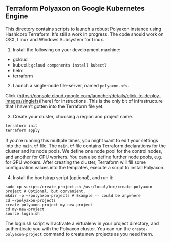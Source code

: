 Terraform Polyaxon on Google Kubernetes Engine
----------------------------------------------

This directory contains scripts to launch a robust Polyaxon instance using
Hashicorp Terraform. It's still a work in progress. The code should work on
OSX, Linux and Windows Subsystem for Linux.

1. Install the following on your development machine:

* gcloud
* kubectl: `gcloud components install kubectl`
* helm
* terraform

2. Launch a single-node file-server, named `polyaxon-nfs`.

Click (https://console.cloud.google.com/launcher/details/click-to-deploy-images/singlefs)[here] for instructions. This is the only bit of infrastructure that I haven't gotten into the Terraform file yet.

3. Create your cluster, choosing a region and project name.

```bash
terraform init    
terraform apply
```

If you're running this multiple times, you might want to edit your settings into the `main.tf` file. The `main.tf` file contains Terraform declarations for the cluster and its node pools. We define one node pool for the control nodes, and another for CPU workers. You can also define further node pools, e.g. for GPU workers. After creating the cluster, Terraform will fill some configuration values into the templates, execute a script to install Polyaxon.

4. Install the bootstrap script (optional), and run it:

```
sudo cp scripts/create_project.sh /usr/local/bin/create-polyaxon-project # Optional, but convenient.
mkdir -p ~/polyaxon-projects # Example -- could be anywhere
cd ~/polyaxon-projects
create-polyaxon-project my-new-project
cd my-new-project
source login.sh
```

The login.sh script will activate a virtualenv in your project directory, and
authenticate you with the Polyaxon cluster. You can run the
`create-polyaxon-project` command to create new projects as you need them.
